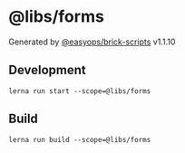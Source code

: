 # @libs/forms

Generated by [@easyops/brick-scripts] v1.1.10

## Development

`lerna run start --scope=@libs/forms`

## Build

`lerna run build --scope=@libs/forms`

[@easyops/brick-scripts]: https://git.easyops.local/anyclouds/next-core/tree/master/packages/brick-scripts
